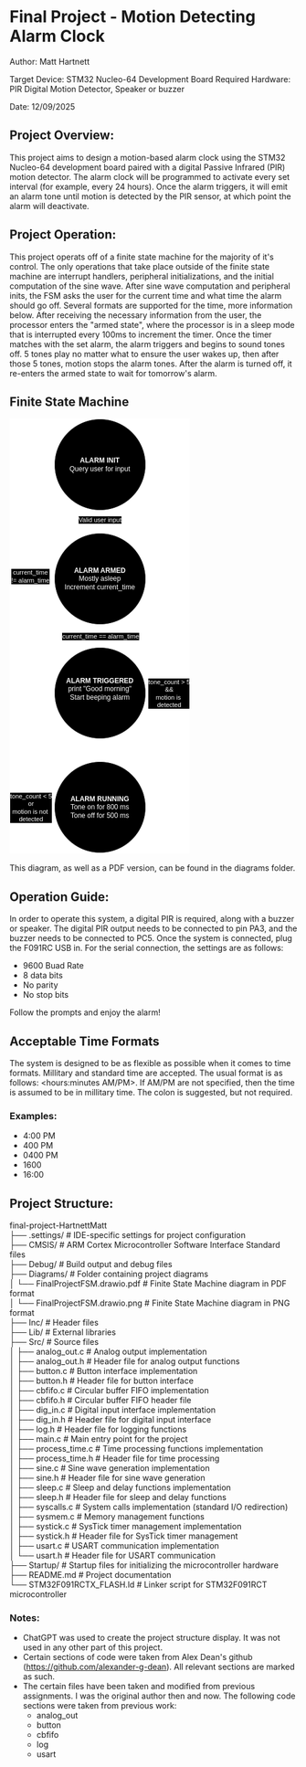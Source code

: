 # Final Project - Motion Detecting Alarm Clock
Author: Matt Hartnett

Target Device: STM32 Nucleo-64 Development Board
Required Hardware: PIR Digital Motion Detector, Speaker or buzzer

Date: 12/09/2025

## Project Overview:
This project aims to design a motion-based alarm clock using the STM32 Nucleo-64 development board paired with a digital Passive Infrared (PIR) motion detector.
The alarm clock will be programmed to activate every set interval (for example, every 24 hours).
Once the alarm triggers, it will emit an alarm tone until motion is detected by the PIR sensor, at which point the alarm will deactivate.

## Project Operation:
This project operats off of a finite state machine for the majority of it's control.
The only operations that take place outside of the finite state machine are interrupt handlers, peripheral initializations, and the initial computation of the sine wave.
After sine wave computation and peripheral inits, the FSM asks the user for the current time and what time the alarm should go off.
Several formats are supported for the time, more information below.
After receiving the necessary information from the user, the processor enters the "armed state", where the processor is in a sleep mode that is interrupted every 100ms to increment the timer.
Once the timer matches with the set alarm, the alarm triggers and begins to sound tones off.
5 tones play no matter what to ensure the user wakes up, then after those 5 tones, motion stops the alarm tones.
After the alarm is turned off, it re-enters the armed state to wait for tomorrow's alarm.

## Finite State Machine
![State Machine](Diagrams/FinalProjectFSM.drawio.png)

This diagram, as well as a PDF version, can be found in the diagrams folder.

## Operation Guide:
In order to operate this system, a digital PIR is required, along with a buzzer or speaker.
The digital PIR output needs to be connected to pin PA3, and the buzzer needs to be connected to PC5.
Once the system is connected, plug the F091RC USB in.
For the serial connection, the settings are as follows:
 * 9600 Buad Rate
 * 8 data bits
 * No parity
 * No stop bits

Follow the prompts and enjoy the alarm!

## Acceptable Time Formats
The system is designed to be as flexible as possible when it comes to time formats.
Millitary and standard time are accepted.
The usual format is as follows: <hours:minutes AM/PM>.
If AM/PM are not specified, then the time is assumed to be in millitary time.
The colon is suggested, but not required.
### Examples:
* 4:00 PM
* 400 PM
* 0400 PM
* 1600
* 16:00

## Project Structure:
final-project-HartnettMatt <br>
├── .settings/ # IDE-specific settings for project configuration<br>
├── CMSIS/ # ARM Cortex Microcontroller Software Interface Standard files<br>
├── Debug/ # Build output and debug files<br>
├── Diagrams/ # Folder containing project diagrams<br>
│ └── FinalProjectFSM.drawio.pdf # Finite State Machine diagram in PDF format<br>
│ └── FinalProjectFSM.drawio.png # Finite State Machine diagram in PNG format<br>
├── Inc/ # Header files<br>
├── Lib/ # External libraries<br>
├── Src/ # Source files<br>
│ ├── analog_out.c # Analog output implementation<br>
│ ├── analog_out.h # Header file for analog output functions<br>
│ ├── button.c # Button interface implementation<br>
│ ├── button.h # Header file for button interface<br>
│ ├── cbfifo.c # Circular buffer FIFO implementation<br>
│ ├── cbfifo.h # Circular buffer FIFO header file<br>
│ ├── dig_in.c # Digital input interface implementation<br>
│ ├── dig_in.h # Header file for digital input interface<br>
│ ├── log.h # Header file for logging functions<br>
│ ├── main.c # Main entry point for the project<br>
│ ├── process_time.c # Time processing functions implementation<br>
│ ├── process_time.h # Header file for time processing<br>
│ ├── sine.c # Sine wave generation implementation<br>
│ ├── sine.h # Header file for sine wave generation<br>
│ ├── sleep.c # Sleep and delay functions implementation<br>
│ ├── sleep.h # Header file for sleep and delay functions<br>
│ ├── syscalls.c # System calls implementation (standard I/O redirection)<br>
│ ├── sysmem.c # Memory management functions<br>
│ ├── systick.c # SysTick timer management implementation<br>
│ ├── systick.h # Header file for SysTick timer management<br>
│ ├── usart.c # USART communication implementation<br>
│ └── usart.h # Header file for USART communication<br>
├── Startup/ # Startup files for initializing the microcontroller hardware<br>
├── README.md # Project documentation<br>
└── STM32F091RCTX_FLASH.ld # Linker script for STM32F091RCT microcontroller<br>

### Notes:
* ChatGPT was used to create the project structure display. It was not used in any other part of this project.
* Certain sections of code were taken from Alex Dean's github (https://github.com/alexander-g-dean). All relevant sections are marked as such.
* The certain files have been taken and modified from previous assignments. I was the original author then and now. The following code sections were taken from previous work:
    * analog_out
    * button
    * cbfifo
    * log
    * usart